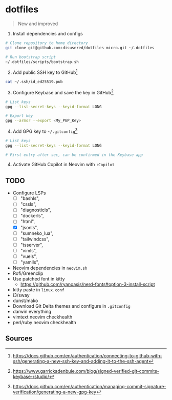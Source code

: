 # dotfiles

> New and improved

1. Install dependencies and configs
  ```sh
  # Clone repository to home directory
  git clone git@github.com:disusered/dotfiles-micro.git ~/.dotfiles

  # Run bootstrap script
  ~/.dotfiles/scripts/bootstrap.sh
  ```

2. Add public SSH key to GitHub[^1]
  ```sh
  cat ~/.ssh/id_ed25519.pub
  ```

3. Configure Keybase and save the key in GitHub[^2]
  ```sh
  # List keys
  gpg --list-secret-keys --keyid-format LONG
  
  # Export key
  gpg --armor --export <My_PGP_Key>
  ```

4. Add GPG key to `~/.gitconfig`[^3]
  ```sh
  # List keys
  gpg --list-secret-keys --keyid-format LONG
  
  # First entry after sec, can be confirmed in the Keybase app
  ```

4. Activate GitHub Copilot in Neovim with `:Copilot`

## TODO

- Configure LSPs
  - [ ] "bashls",
  - [ ] "cssls",
  - [ ] "diagnosticls",
  - [ ] "dockerls",
  - [ ] "html",
  - [x] "jsonls",
  - [ ] "sumneko_lua",
  - [ ] "tailwindcss",
  - [ ] "tsserver",
  - [ ] "vimls",
  - [ ] "vuels",
  - [ ] "yamlls",
- Neovim dependencies in `neovim.sh`
- Rofi/Greenclip
- Use patched font in kitty
  - https://github.com/ryanoasis/nerd-fonts#option-3-install-script
- kitty paste in `linux.conf`
- i3/sway
- dunst/mako
- Download Git Delta themes and configure in `.gitconfig`
- darwin everything
- vimtext neovim checkhealth
- perl/ruby neovim checkhealth

## Sources

[^1]: https://docs.github.com/en/authentication/connecting-to-github-with-ssh/generating-a-new-ssh-key-and-adding-it-to-the-ssh-agent
[^2]: https://www.garrickadenbuie.com/blog/signed-verified-git-commits-keybase-rstudio/
[^3]: https://docs.github.com/en/authentication/managing-commit-signature-verification/generating-a-new-gpg-key
